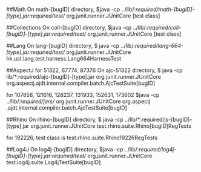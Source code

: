 ##Math
On math-[bugID] directory,
$java -cp ../lib/*:required/math-[bugID]-[type].jar:required/test/* org.junit.runner.JUnitCore [test class]

##Collections
On coll-[bugID] directory,
$java -cp ../lib/*:required/coll-[bugID]-[type].jar:required/test/* org.junit.runner.JUnitCore [test class]

##Lang
On lang-[bugID] directory,
$ java -cp ../lib/*:required/lang-664-[type].jar:required/test/* org.junit.runner.JUnitCore hk.ust.lang.test.harness.Lang664HarnessTest

##AspectJ
for 51322, 67774, 87376
On ajc-51322 directory,
$ java -cp lib/*:required/ajc-[bugID]-[type].jar org.junit.runner.JUnitCore org.aspectj.ajdt.internal.compiler.batch.AjcTestSuite[bugID]

for 107858, 121616, 128237, 131933, 152631, 173602
$java -cp ../lib/*:required/jars/* org.junit.runner.JUnitCore org.aspectj
.ajdt.internal.compiler.batch.AjcTestSuite[bugID]

##Rhino
On rhino-[bugID] directory,
$ java -cp ../lib/*:required/js-[bugID]-[type].jar org.junit.runner.JUnitCore test.rhino.suite.Rhino[bugID]RegTests

for 192226, test class is test.rhino.suite.Rhino19226RegTests

##Log4J
On log4j-[bugID] directory,
$java -cp ../lib/*:required/log4j-[bugID]-[type].jar:required/test/* org.junit.runner.JUnitCore test.log4j.suite.Log4jTestSuite[bugID]

